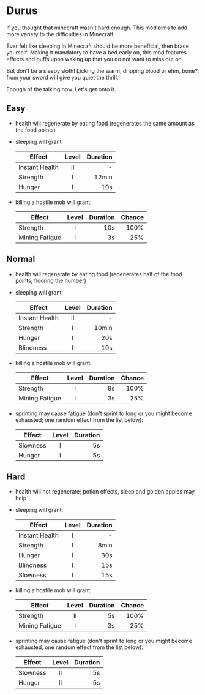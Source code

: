 # Durus
If you thought that minecraft wasn't hard enough. This mod aims to add more variety to the difficulties in Minecraft.

Ever felt like sleeping in Minecraft should be more beneficial, then brace yourself! Making it mandatory to have a bed early on, this mod features effects and buffs upon waking up that you do not want to miss out on.

But don't be a sleepy sloth! Licking the warm, dripping blood or ehm, bone?, from your sword will give you quiet the thrill.

Enough of the talking now. Let's get onto it.

## Easy
- health will regenerate by eating food (regenerates the same amount as the food points)
- sleeping will grant:

    | Effect              | Level | Duration |
    | ------------------- | :---: | -------: |
    | Instant Health      | II    | -        |
    | Strength            | I     | 12min    |
    | Hunger              | I     | 10s      |

- killing a hostile mob will grant:

    | Effect              | Level | Duration | Chance |
    | ------------------- | :---: | -------: | -----: |
    | Strength            | I     | 10s      | 100%   |
    | Mining Fatigue      | I     | 3s       | 25%    |

## Normal
- health will regenerate by eating food (regenerates half of the food points; flooring the number)
- sleeping will grant:

    | Effect              | Level | Duration |
    | ------------------- | :---: | -------: |
    | Instant Health      | II    | -        |
    | Strength            | I     | 10min    |
    | Hunger              | I     | 20s      |
    | Blindness           | I     | 10s      |

- killing a hostile mob will grant:

    | Effect              | Level | Duration | Chance |
    | ------------------- | :---: | -------: | -----: |
    | Strength            | I     | 8s       | 100%   |
    | Mining Fatigue      | I     | 3s       | 25%    |

- sprinting may cause fatigue (don't sprint to long or you might become exhausted; one random effect from the list below):

    | Effect              | Level | Duration |
    | ------------------- | :---: | -------: |
    | Slowness            | I     | 5s       |
    | Hunger              | I     | 5s       |

## Hard
- health will not regenerate; potion effects, sleep and golden apples may help
- sleeping will grant:

    | Effect              | Level | Duration |
    | ------------------- | :---: | -------: |
    | Instant Health      | I     | -        |
    | Strength            | I     | 8min     |
    | Hunger              | I     | 30s      |
    | Blindness           | I     | 15s      |
    | Slowness            | I     | 15s      |

- killing a hostile mob will grant:

    | Effect              | Level | Duration | Chance |
    | ------------------- | :---: | -------: | -----: |
    | Strength            | II    | 5s       | 100%   |
    | Mining Fatigue      | I     | 3s       | 25%    |

- sprinting may cause fatigue (don't sprint to long or you might become exhausted; one random effect from the list below):

    | Effect              | Level | Duration |
    | ------------------- | :---: | -------: |
    | Slowness            | II    | 5s       |
    | Hunger              | II    | 5s       | 
